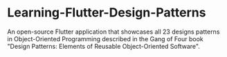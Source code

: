 # Learning-Flutter-Design-Patterns
An open-source Flutter application that showcases all 23 designs patterns in Object-Oriented Programming described in the Gang of Four book "Design Patterns: Elements of Reusable Object-Oriented Software".

